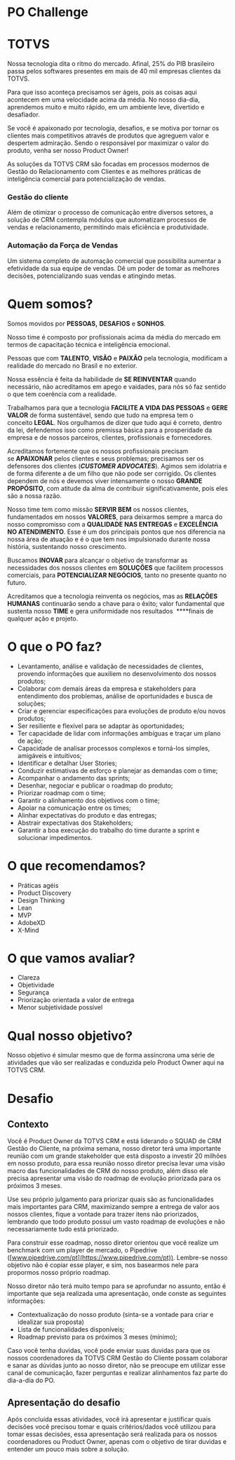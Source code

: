 # PO Challenge

# TOTVS 

Nossa tecnologia dita o ritmo do mercado. Afinal, 25% do PIB brasileiro passa pelos softwares presentes em mais de 40 mil empresas clientes da TOTVS.

Para que isso aconteça precisamos ser ágeis, pois as coisas aqui acontecem em uma velocidade acima da média. No nosso dia-dia, aprendemos muito e muito rápido, em um ambiente leve, divertido e desafiador.

Se você é apaixonado por tecnologia, desafios, e se motiva por tornar os clientes mais competitivos através de produtos que agreguem valor e despertem admiração. Sendo o responsável por maximizar o valor do produto, venha ser nosso Product Owner! 

As soluções da TOTVS CRM são focadas em processos modernos de Gestão do Relacionamento com Clientes e as melhores práticas de inteligência comercial para potencialização de vendas.

### Gestão do cliente 

Além de otimizar o processo de comunicação entre diversos setores, a solução de CRM contempla módulos que automatizam processos de vendas e relacionamento, permitindo mais eficiência e produtividade.

### Automação da Força de Vendas

Um sistema completo de automação comercial que possibilita aumentar a efetividade da sua equipe de vendas. Dê um poder de tomar as melhores decisões, potencializando suas vendas e atingindo metas.

# Quem somos?

Somos movidos por **PESSOAS,** **DESAFIOS** e **SONHOS**.

Nosso time é composto por profissionais acima da média do mercado em termos de capacitação técnica e inteligência emocional.

Pessoas que com **TALENTO**, **VISÃO** e **PAIXÃO** pela tecnologia, modificam a realidade do mercado no Brasil e no exterior.

Nossa essência é feita da habilidade de **SE REINVENTAR** quando necessário, não acreditamos em apego e vaidades, para nós só faz sentido o que tem coerência com a realidade.

Trabalhamos para que a tecnologia **FACILITE A VIDA DAS PESSOAS** e **GERE VALOR** de forma sustentável, sendo que tudo na empresa tem o conceito **LEGAL**. Nos orgulhamos de dizer que tudo aqui é correto, dentro da lei, defendemos isso como premissa básica para a prosperidade da empresa e de nossos parceiros, clientes, profissionais e fornecedores.

Acreditamos fortemente que os nossos profissionais precisam se **APAIXONAR** pelos clientes e seus problemas; precisamos ser os defensores dos clientes (***CUSTOMER ADVOCATES***). Agimos sem idolatria e de forma diferente a de um filho que não pode ser corrigido. Os clientes dependem de nós e devemos viver intensamente o nosso **GRANDE PROPÓSITO**, com atitude da alma de contribuir significativamente, pois eles são a nossa razão.

Nosso time tem como missão **SERVIR BEM** os nossos clientes, fundamentados em nossos **VALORES**, para deixarmos sempre a marca do nosso compromisso com a **QUALIDADE NAS ENTREGAS** e **EXCELÊNCIA NO ATENDIMENTO**. Esse é um dos principais pontos que nos diferencia na nossa área de atuação e é o que tem nos impulsionado durante nossa história, sustentando nosso crescimento.

Buscamos **INOVAR** para alcançar o objetivo de transformar as necessidades dos nossos clientes em **SOLUÇÕES** que facilitem processos comerciais, para **POTENCIALIZAR NEGÓCIOS**, tanto no presente quanto no futuro.

Acreditamos que a tecnologia reinventa os negócios, mas as **RELAÇÕES HUMANAS** continuarão sendo a chave para o êxito; valor fundamental que sustenta nosso **TIME** e gera uniformidade nos resultados  ****finais de qualquer ação e projeto.


# O que o PO faz?

- Levantamento, análise e validação de necessidades de clientes, provendo informações que auxiliem no desenvolvimento dos nossos produtos;
- Colaborar com demais áreas da empresa e stakeholders para entendimento dos problemas, análise de oportunidades e busca de soluções;
- Criar e gerenciar especificações para evoluções de produto e/ou novos produtos;
- Ser resiliente e flexível para se adaptar às oportunidades;
- Ter capacidade de lidar com informações ambíguas e traçar um plano de ação;
- Capacidade de analisar processos complexos e torná-los simples, amigáveis e intuitivos;
- Identificar e detalhar User Stories;
- Conduzir estimativas de esforço e planejar as demandas com o time;
- Acompanhar o andamento das sprints;
- Desenhar, negociar e publicar o roadmap do produto;
- Priorizar roadmap com o time;
- Garantir o alinhamento dos objetivos com o time;
- Apoiar na comunicação entre os times;
- Alinhar expectativas do produto e das entregas;
- Abstrair expectativas dos Stakeholders;
- Garantir a boa execução do trabalho do time durante a sprint e solucionar impedimentos.

# O que recomendamos?

- Práticas agéis
- Product Discovery
- Design Thinking
- Lean
- MVP
- AdobeXD
- X-Mind

# O que vamos avaliar?

- Clareza
- Objetividade
- Segurança
- Priorização orientada a valor de entrega
- Menor subjetividade possível

# Qual nosso objetivo?

Nosso objetivo é simular mesmo que de forma assíncrona uma série de atividades que vão ser realizadas e conduzida pelo Product Owner aqui na TOTVS CRM. 

# Desafio

## Contexto

Você é Product Owner da TOTVS CRM e está liderando o SQUAD de CRM Gestão do Cliente, na próxima semana, nosso diretor terá uma importante reunião com um grande stakeholder que está disposto a investir 20 milhões em nosso produto, para essa reunião nosso diretor precisa levar uma visão macro das funcionalidades de CRM do nosso produto, além disso ele precisa apresentar uma visão do roadmap de evolução priorizada para os próximos 3 meses.

Use seu próprio julgamento para priorizar quais são as funcionalidades mais importantes para CRM, maximizando sempre a entrega de valor aos nossos clientes, fique a vontade para trazer itens não priorizados, lembrando que todo produto possui um vasto roadmap de evoluções e não necessariamente tudo está priorizado. 

Para construir esse roadmap, nosso diretor orientou que você realize um benchmark com um player de mercado, o Pipedrive ([www.pipedrive.com/pt](https://www.pipedrive.com/pt)). Lembre-se nosso objetivo não é copiar esse player, e sim, nos basearmos nele para propormos nosso próprio roadmap.

Nosso diretor não terá muito tempo para se aprofundar no assunto, então é importante que seja realizada uma apresentação, onde conste as seguintes informações:

- Contextualização do nosso produto (sinta-se a vontade para criar e idealizar sua proposta)
- Lista de funcionalidades disponíveis;
- Roadmap previsto para os próximos 3 meses (mínimo);

Caso você tenha duvidas, você pode enviar suas duvidas para que os nossos coordenadores da TOTVS CRM Gestão do Cliente possam colaborar e sanar as dúvidas junto ao nosso diretor, não se preocupe em utilizar esse canal de comunicação, fazer perguntas e realizar alinhamentos faz parte do dia-a-dia do PO.

## Apresentação do desafio

Após concluída essas atividades, você irá apresentar e justificar quais decisões você precisou tomar e quais critérios/dados você utilizou para tomar essas decisões, essa apresentação será realizada para os nossos coordenadores ou Product Owner, apenas com o objetivo de tirar duvidas e entender um pouco mais sobre a solução.
